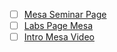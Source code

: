 - [ ] [Mesa Seminar Page](https://canvas.sussex.ac.uk/courses/31028/pages/the-coevolution-game?module_item_id=1492613)
- [ ] [Labs Page Mesa](https://canvas.sussex.ac.uk/courses/31028/pages/main-labs-page?module_item_id=1496975)
- [ ] [Intro Mesa Video](https://sussex.cloud.panopto.eu/Panopto/Pages/Viewer.aspx?id=934ca0eb-2901-4c54-8e72-b289007fa5e5)
